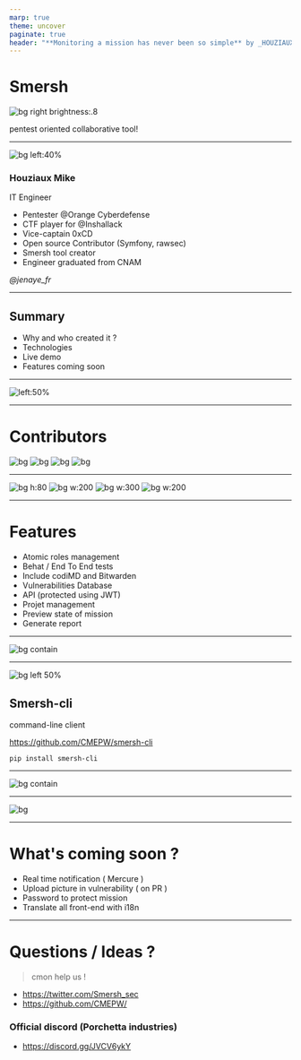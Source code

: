 ```yaml
---
marp: true
theme: uncover
paginate: true
header: "**Monitoring a mission has never been so simple** by _HOUZIAUX MIKE_ (08/03/2021)"
---
```

<!-- _header: "" -->
<!-- _backgroundColor: #000 -->
<!-- _color: white -->
<!-- _paginate: false -->
# Smersh

![bg right brightness:.8](img/logo.png)

pentest oriented collaborative tool!

---
![bg left:40%](https://avatars.githubusercontent.com/u/15458329?s=460&u=40759e8544e8cb22de2e3ffa0cddc94d3d87af3e&v=4)

<!-- class: invert -->
<!-- _header: "" -->
<!-- _paginate: false -->
### Houziaux Mike
IT Engineer
-  Pentester @Orange Cyberdefense
-  CTF player for @Inshallack 
-  Vice-captain 0xCD
-  Open source Contributor (Symfony, rawsec)
-  Smersh tool creator
-  Engineer graduated from CNAM

*@jenaye_fr* 


---
<!-- class: invert -->
<!-- _header: "" -->
<!-- _paginate: false -->
## Summary

- Why and who created it ? 
- Technologies
- Live demo
- Features coming soon

---
<!-- _header: "" -->
![left:50%](img/pb1.jpeg)


---
<!-- _header: "" -->

# Contributors

![bg](img/mike.jpeg)
![bg](img/sylvain.jpeg)
![bg](img/franck.jpeg)
![bg](img/ledocteurdesbits.jpeg)


---
![bg h:80](img/sf.png)
![bg w:200](img/angular.png)
![bg w:300](img/docker.png)
![bg w:200](img/python.png)

--- 
# Features

* Atomic roles management
* Behat / End To End tests
* Include codiMD and Bitwarden
* Vulnerabilities Database
* API (protected using JWT)
* Projet management
* Preview state of mission
* Generate report

---
![bg contain](img/mission-preview.png)


---
![bg left 50%](img/logo-white.png)

## Smersh-cli

 command-line client

https://github.com/CMEPW/smersh-cli

`pip install smersh-cli`

---
<!-- _header: "" -->
![bg contain](img/demo.jpeg)


--- 
<!-- _header: "" -->
![bg](img/troll.png)

--- 
# What's coming soon ?

* Real time notification ( Mercure )
* Upload picture in vulnerability ( on PR )
* Password to protect mission
* Translate all front-end with i18n


---
# Questions / Ideas ? 

>cmon help us ! 

* https://twitter.com/Smersh_sec
* https://github.com/CMEPW/

### Official discord (Porchetta industries)
* https://discord.gg/JVCV6ykY
